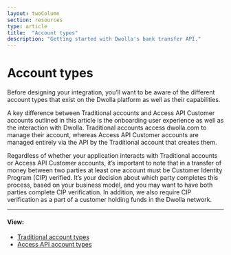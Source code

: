 ```yaml
---
layout: twoColumn
section: resources
type: article
title:  "Account types"
description: "Getting started with Dwolla's bank transfer API."
---
```


# Account types

Before designing your integration, you’ll want to be aware of the different account types that exist on the Dwolla platform as well as their capabilities. 

A key difference between Traditional accounts and Access API Customer accounts outlined in this article is the onboarding user experience as well as the interaction with Dwolla. Traditional accounts access dwolla.com to manage their account, whereas Access API Customer accounts are managed entirely via the API by the Traditional account that creates them. 

Regardless of whether your application interacts with Traditional accounts or Access API Customer accounts, it’s important to note that in a transfer of money between two parties at least one account must be Customer Identity Program (CIP) verified. It’s your decision about which party completes this process, based on your business model, and you may want to have both parties complete CIP verification. In addition, we also require CIP verification as a part of a customer holding funds in the Dwolla network. 

* * *

#### View:

*   [Traditional account types](/resources/account-types/traditional-accounts.html)
*   [Access API account types](/resources/account-types/access-api-accounts.html)